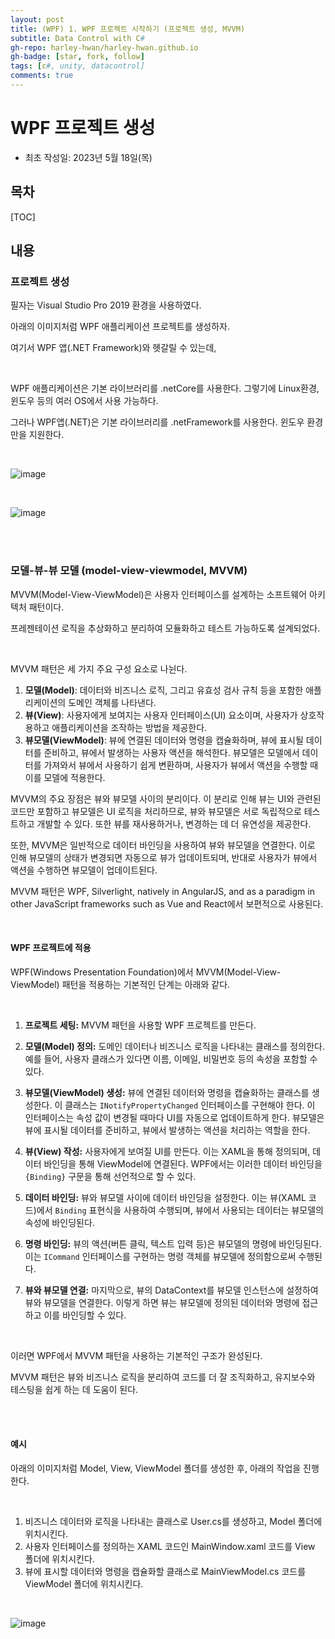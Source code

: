 ```yaml
---
layout: post
title: (WPF) 1. WPF 프로젝트 시작하기 (프로젝트 생성, MVVM)
subtitle: Data Control with C#
gh-repo: harley-hwan/harley-hwan.github.io
gh-badge: [star, fork, follow]
tags: [c#, unity, datacontrol]
comments: true
---
```


# WPF 프로젝트 생성
- 최초 작성일: 2023년 5월 18일(목)

## 목차

[TOC]

## 내용

### 프로젝트 생성

필자는 Visual Studio Pro 2019 환경을 사용하였다.

아래의 이미지처럼 WPF 애플리케이션 프로젝트를 생성하자.

여기서 WPF 앱(.NET Framework)와 헷갈릴 수 있는데,

<br/>

WPF 애플리케이션은 기본 라이브러리를 .netCore를 사용한다. 그렇기에 Linux환경, 윈도우 등의 여러 OS에서 사용 가능하다.

그러나 WPF앱(.NET)은 기본 라이브러리를 .netFramework를 사용한다. 윈도우 환경만을 지원한다.

<br/>

![image](https://github.com/harley-hwan/harley-hwan.github.io/assets/68185569/f2657c02-6a39-4ee6-ba5a-932ee220e533)

<br/>

![image](https://github.com/harley-hwan/harley-hwan.github.io/assets/68185569/c50103a7-dfb7-4d33-aa16-06a7a406aa4a)

<br/>

<br/>

### 모델-뷰-뷰 모델 (model-view-viewmodel, MVVM)

MVVM(Model-View-ViewModel)은 사용자 인터페이스를 설계하는 소프트웨어 아키텍처 패턴이다.

프레젠테이션 로직을 추상화하고 분리하여 모듈화하고 테스트 가능하도록 설계되었다.

<br/>

MVVM 패턴은 세 가지 주요 구성 요소로 나뉜다.

1. **모델(Model)**: 데이터와 비즈니스 로직, 그리고 유효성 검사 규칙 등을 포함한 애플리케이션의 도메인 객체를 나타낸다.
2. **뷰(View)**: 사용자에게 보여지는 사용자 인터페이스(UI) 요소이며, 사용자가 상호작용하고 애플리케이션을 조작하는 방법을 제공한다.
3. **뷰모델(ViewModel)**: 뷰에 연결된 데이터와 명령을 캡슐화하며, 뷰에 표시될 데이터를 준비하고, 뷰에서 발생하는 사용자 액션을 해석한다. 뷰모델은 모델에서 데이터를 가져와서 뷰에서 사용하기 쉽게 변환하며, 사용자가 뷰에서 액션을 수행할 때 이를 모델에 적용한다.

MVVM의 주요 장점은 뷰와 뷰모델 사이의 분리이다. 이 분리로 인해 뷰는 UI와 관련된 코드만 포함하고 뷰모델은 UI 로직을 처리하므로, 뷰와 뷰모델은 서로 독립적으로 테스트하고 개발할 수 있다. 또한 뷰를 재사용하거나, 변경하는 데 더 유연성을 제공한다.

또한, MVVM은 일반적으로 데이터 바인딩을 사용하여 뷰와 뷰모델을 연결한다. 이로 인해 뷰모델의 상태가 변경되면 자동으로 뷰가 업데이트되며, 반대로 사용자가 뷰에서 액션을 수행하면 뷰모델이 업데이트된다.

MVVM 패턴은 WPF, Silverlight, natively in AngularJS, and as a paradigm in other JavaScript frameworks such as Vue and React에서 보편적으로 사용된다.

<br/>

#### WPF 프로젝트에 적용

WPF(Windows Presentation Foundation)에서 MVVM(Model-View-ViewModel) 패턴을 적용하는 기본적인 단계는 아래와 같다.

<br/>

1. **프로젝트 세팅:** MVVM 패턴을 사용할 WPF 프로젝트를 만든다.

2. **모델(Model) 정의:** 도메인 데이터나 비즈니스 로직을 나타내는 클래스를 정의한다. 예를 들어, 사용자 클래스가 있다면 이름, 이메일, 비밀번호 등의 속성을 포함할 수 있다.

3. **뷰모델(ViewModel) 생성:** 뷰에 연결된 데이터와 명령을 캡슐화하는 클래스를 생성한다. 이 클래스는 `INotifyPropertyChanged` 인터페이스를 구현해야 한다. 이 인터페이스는 속성 값이 변경될 때마다 UI를 자동으로 업데이트하게 한다. 뷰모델은 뷰에 표시될 데이터를 준비하고, 뷰에서 발생하는 액션을 처리하는 역할을 한다.

4. **뷰(View) 작성:** 사용자에게 보여질 UI를 만든다. 이는 XAML을 통해 정의되며, 데이터 바인딩을 통해 ViewModel에 연결된다. WPF에서는 이러한 데이터 바인딩을 `{Binding}` 구문을 통해 선언적으로 할 수 있다.

5. **데이터 바인딩:** 뷰와 뷰모델 사이에 데이터 바인딩을 설정한다. 이는 뷰(XAML 코드)에서 `Binding` 표현식을 사용하여 수행되며, 뷰에서 사용되는 데이터는 뷰모델의 속성에 바인딩된다.

6. **명령 바인딩:** 뷰의 액션(버튼 클릭, 텍스트 입력 등)은 뷰모델의 명령에 바인딩된다. 이는 `ICommand` 인터페이스를 구현하는 명령 객체를 뷰모델에 정의함으로써 수행된다.

7. **뷰와 뷰모델 연결:** 마지막으로, 뷰의 DataContext를 뷰모델 인스턴스에 설정하여 뷰와 뷰모델을 연결한다. 이렇게 하면 뷰는 뷰모델에 정의된 데이터와 명령에 접근하고 이를 바인딩할 수 있다.

<br/>

이러면 WPF에서 MVVM 패턴을 사용하는 기본적인 구조가 완성된다. 

MVVM 패턴은 뷰와 비즈니스 로직을 분리하여 코드를 더 잘 조직화하고, 유지보수와 테스팅을 쉽게 하는 데 도움이 된다.

<br/>

<br/>

#### 예시

아래의 이미지처럼 Model, View, ViewModel 폴더를 생성한 후, 아래의 작업을 진행한다.

<br/>

1. 비즈니스 데이터와 로직을 나타내는 클래스로 User.cs를 생성하고, Model 폴더에 위치시킨다.
2. 사용자 인터페이스를 정의하는 XAML 코드인 MainWindow.xaml 코드를 View 폴더에 위치시킨다.
3. 뷰에 표시할 데이터와 명령을 캡슐화할 클래스로 MainViewModel.cs 코드를 ViewModel 폴더에 위치시킨다.

<br/>

![image](https://github.com/harley-hwan/harley-hwan.github.io/assets/68185569/ed1286c1-8f78-466c-9851-6c409b356e4a)

<br/>

